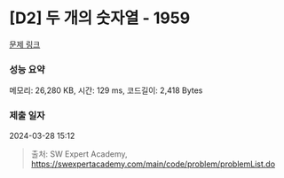 # [D2] 두 개의 숫자열 - 1959 

[문제 링크](https://swexpertacademy.com/main/code/problem/problemDetail.do?contestProbId=AV5PpoFaAS4DFAUq) 

### 성능 요약

메모리: 26,280 KB, 시간: 129 ms, 코드길이: 2,418 Bytes

### 제출 일자

2024-03-28 15:12



> 출처: SW Expert Academy, https://swexpertacademy.com/main/code/problem/problemList.do